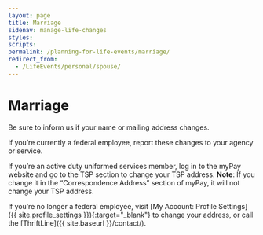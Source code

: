 ```yaml
---
layout: page
title: Marriage
sidenav: manage-life-changes
styles:
scripts:
permalink: /planning-for-life-events/marriage/
redirect_from:
  - /LifeEvents/personal/spouse/
---
```


# Marriage

Be sure to inform us if your name or mailing address changes.

If you’re currently a federal employee, report these changes to your agency or service.

If you’re an active duty uniformed services member, log in to the myPay website and go to the TSP section to change your TSP address. **Note**: If you change it in the “Correspondence Address” section of myPay, it will not change your TSP address.

If you’re no longer a federal employee, visit [My Account: Profile Settings]({{ site.profile_settings }}){:target="\_blank"} to change your address, or call the [ThriftLine]({{ site.baseurl }}/contact/).


<!-- CONTENT END -->
